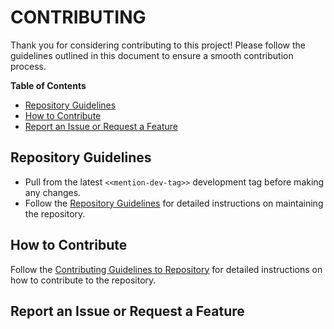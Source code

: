 # CONTRIBUTING

Thank you for considering contributing to this project! Please follow the guidelines outlined in this document to ensure a smooth contribution process.

**Table of Contents**
- [Repository Guidelines](#repository-guidelines)
- [How to Contribute](#how-to-contribute)
- [Report an Issue or Request a Feature](#report-an-issue-or-request-a-feature)

## Repository Guidelines
- Pull from the latest `<<mention-dev-tag>>` development tag before making any changes.
- Follow the [Repository Guidelines](https://github.com/DigiXess/repo-guidelines/blob/main/code-repo-guidelines.md "Repository Guidelines") for detailed instructions on maintaining the repository.

## How to Contribute

Follow the [Contributing Guidelines to Repository](https://github.com/DigiXess/repo-guidelines/blob/main/code/contributing-to-repository.md "Contributing Guidelines to Repository") for detailed instructions on how to contribute to the repository.

## Report an Issue or Request a Feature

<!-- Provide guidelines for users to report issues or request new features through the issue tracking system. -->
<!-- On GitHub>
To report an issue or request a feature, please follow these steps:

1. Navigate to the **Issues** section of the repository on GitHub.
2. Click on the **New Issue** button.
3. Select the appropriate issue template (e.g., Bug Report, Feature Request).
4. Fill out the required fields in the template, providing as much detail as possible, including:
   - A clear and concise description of the issue.
   - Steps to reproduce the issue (if applicable).
   - Screenshots or logs (if relevant).
   - Any additional context that may help in understanding the issue.
5. Submit the issue.
-->
   
